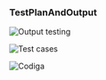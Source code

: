 ### TestPlanAndOutput


![Output testing](https://user-images.githubusercontent.com/99074356/156691676-31f88c13-aef1-47fe-aad4-6b58dfd67ec9.png)


![Test cases](https://user-images.githubusercontent.com/99074356/156691363-f8a56e15-4604-4544-b577-33c2449382a7.png)


![Codiga](https://user-images.githubusercontent.com/99074356/156693911-73febc78-a6ec-400f-973e-f24678ca63cc.png)
